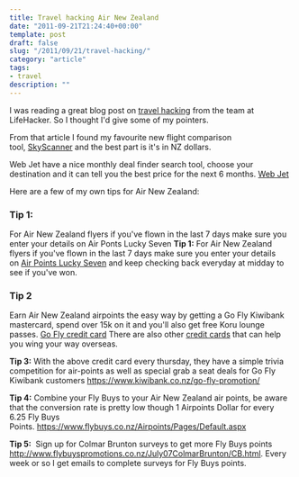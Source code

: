 ```yaml
---
title: Travel hacking Air New Zealand
date: "2011-09-21T21:24:40+00:00"
template: post
draft: false
slug: "/2011/09/21/travel-hacking/"
category: "article"
tags:
- travel
description: ""
---
```



I was reading a great blog post on [travel hacking](http://lifehacker.com/5841147/the-ultimate-travel-hacking-guide) from the team at LifeHacker. So I thought I'd give some of my pointers.

From that article I found my favourite new flight comparison tool, [SkyScanner](http://www.skyscanner.co.nz/) and the best part is it's in NZ dollars.

Web Jet have a nice monthly deal finder search tool, choose your destination and it can tell you the best price for the next 6 months. [Web Jet](http://www.webjet.co.nz/)

Here are a few of my own tips for Air New Zealand:

### Tip 1:
For Air New Zealand flyers if you've flown in the last 7 days make sure you enter your details on Air Ponts Lucky Seven
**Tip 1:** For Air New Zealand flyers if you've flown in the last 7 days make sure you enter your details on [Air Points Lucky Seven](https://www.airpointsluckyseven.co.nz/) and keep checking back everyday at midday to see if you've won.

### Tip 2
Earn Air New Zealand airpoints the easy way by getting a Go Fly Kiwibank mastercard, spend over 15k on it and you'll also get free Koru lounge passes. [Go Fly credit card](http://www.kiwibank.co.nz/personal-banking/credit-cards/gofly/) There are also other [credit cards](http://www.airnewzealand.co.nz/airpoints-direct-earn-credit-card-comparison-table) that can help you wing your way overseas.

<strong>Tip 3:</strong> With the above credit card every thursday, they have a simple trivia competition for air-points as well as special grab a seat deals for Go Fly Kiwibank customers <a title="Go Fly promo" href="https://www.kiwibank.co.nz/go-fly-promotion/" target="_blank">https://www.kiwibank.co.nz/go-fly-promotion/</a>

<strong>Tip 4:</strong> Combine your Fly Buys to your Air New Zealand air points, be aware that the conversion rate is pretty low though 1 Airpoints Dollar for every 6.25 Fly Buys Points. <a title="Flybuys to Airpoints" href="https://www.flybuys.co.nz/Airpoints/Pages/Default.aspx" target="_blank">https://www.flybuys.co.nz/Airpoints/Pages/Default.aspx</a>

<strong>Tip 5:</strong>  Sign up for Colmar Brunton surveys to get more Fly Buys points <a title="All the details about signing up for surveys" href="http://www.flybuyspromotions.co.nz/July07ColmarBrunton/CB.html" target="_blank">http://www.flybuyspromotions.co.nz/July07ColmarBrunton/CB.html</a>. Every week or so I get emails to complete surveys for Fly Buys points.